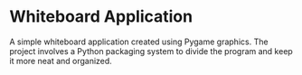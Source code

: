 # Whiteboard Application 

A simple whiteboard application created using Pygame graphics. 
The project involves a Python packaging system to divide the program and keep it more neat and organized. 
